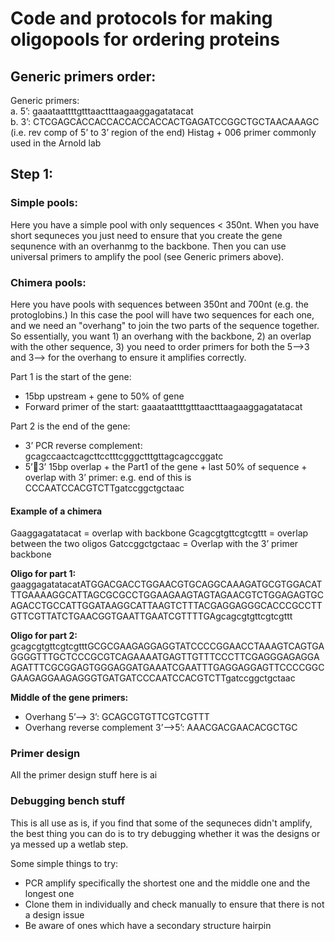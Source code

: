 # Code and protocols for making oligopools for ordering proteins

## Generic primers order:

Generic primers:  
a.	5’: gaaataattttgtttaactttaagaaggagatatacat   
b.	3’: CTCGAGCACCACCACCACCACCACTGAGATCCGGCTGCTAACAAAGC  (i.e. rev comp of 5’ to 3’ region of the end) Histag + 006 primer commonly used in the Arnold lab   


## Step 1: 
### Simple pools:
Here you have a simple pool with only sequences < 350nt.
When you have short sequneces you just need to ensure that you create the gene sequnence with an overhanmg to the backbone. Then you can use universal primers to amplify the pool (see Generic primers above).

### Chimera pools:
Here you have pools with sequences between 350nt and 700nt (e.g. the protoglobins.) In this case the pool will have two sequences for each one, and we need an "overhang" to join 
the two parts of the sequence together. So essentially, you want 1) an overhang with the backbone, 2) an overlap with the other sequence, 3) you need to order primers for both the 5-->3 and 3--> for the overhang 
to ensure it amplifies correctly.

Part 1 is the start of the gene:  
-	15bp upstream + gene to 50% of gene  
-	Forward primer of the start: gaaataattttgtttaactttaagaaggagatatacat  


Part 2 is the end of the gene:  
-	3’ PCR reverse complement: gcagccaactcagcttcctttcgggctttgttagcagccggatc  
-	5’3’ 15bp overlap + the Part1 of the gene + last 50% of sequence + overlap with 3’ primer: e.g. end of this is CCCAATCCACGTCTTgatccggctgctaac  


#### Example of a chimera
Gaaggagatatacat = overlap with backbone
Gcagcgtgttcgtcgttt = overlap between the two oligos
Gatccggctgctaac = Overlap with the 3’ primer backbone

**Oligo for part 1:**  
gaaggagatatacatATGGACGACCTGGAACGTGCAGGCAAAGATGCGTGGACATTTGAAAAGGCATTAGCGCGCCTGGAAGAAGTAGTAGAACGTCTGGAGAGTGCAGACCTGCCATTGGATAAGGCATTAAGTCTTTACGAGGAGGGCACCCGCCTTGTTCGTTATCTGAACGGTGAATTGAATCGTTTTGAgcagcgtgttcgtcgttt

**Oligo for part 2:**  
gcagcgtgttcgtcgtttGCGCGAAGAGGAGGTATCCCCGGAACCTAAAGTCAGTGAGGGGTTTGCTCCCGCGTCAGAAAATGAGTTGTTTCCCTTCGAGGGAGAGGAAGATTTCGCGGAGTGGGAGGATGAAATCGAATTTGAGGAGGAGTTCCCCGGCGAAGAGGAAGAGGGTGATGATCCCAATCCACGTCTTgatccggctgctaac

**Middle of the gene primers:**  
-	Overhang 5’--> 3’: GCAGCGTGTTCGTCGTTT  
-	Overhang reverse complement 3’-->5’: AAACGACGAACACGCTGC  


### Primer design
All the primer design stuff here is ai


### Debugging bench stuff
This is all use as is, if you find that some of the sequneces didn't amplify, the best thing you can do is to try debugging whether it was the designs or ya messed up a wetlab step.

Some simple things to try:  
-	PCR amplify specifically the shortest one and the middle one and the longest one  
-	Clone them in individually and check manually to ensure that there is not a design issue   
-	Be aware of ones which have a secondary structure hairpin  


